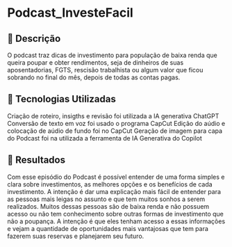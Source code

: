 # Podcast_InvesteFacil

## 📒 Descrição
O podcast traz dicas de investimento para população de baixa renda que queira poupar e obter rendimentos, seja de dinheiros de suas aposentadorias, FGTS, rescisão trabalhista ou algum valor que ficou sobrando no final do mês, depois de todas as contas pagas. 

## 🤖 Tecnologias Utilizadas
Criação de roteiro, insigths e revisão foi utilizada a IA generativa ChatGPT 
Conversão de texto em voz foi usado o programa CapCut
Edição do aúdio e colocação de aúdio de fundo foi no CapCut
Geração de imagem para capa do Podcast foi na utilizada a ferramenta de IA Generativa do Copilot

## 🚀 Resultados
Com esse episódio do Podcast é possível entender de uma forma simples e clara sobre investimentos, as melhores opções e os benefícios de cada investimento. A intenção é dar uma explicação mais fácil de entender para as pessoas mais leigas no assunto e que tem muitos sonhos a serem realizados. Muitos dessas pessoas são de baixa renda e não possuem acesso ou não tem conhecimento sobre outras formas de investimento que não a poupança. A intenção é que eles tenham acesso a essas informações e vejam a quantidade de oportunidades mais vantajosas que tem para fazerem suas reservas e planejarem seu futuro.

